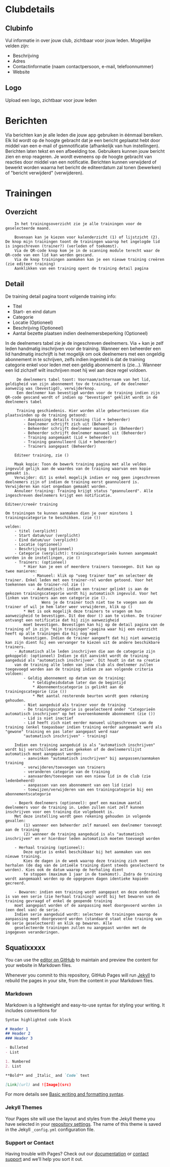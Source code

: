 # Clubdetails
## Clubinfo
Vul informatie in over jouw club, zichtbaar voor jouw leden. Mogelijke velden zijn:
- Beschrijving
- Adres
- Contactinformatie (naam contactpersoon, e-mail, telefoonnummer)
- Website
## Logo
Upload een logo, zichtbaar voor jouw leden

# Berichten
Via berichten kan je alle leden die jouw app gebruiken in éénmaal bereiken. Elk lid wordt op de hoogte gebracht dat je een bericht geplaatst hebt door middel van een e-mail 
		of gsmnotificatie (afhankelijk van hun instellingen). Berichten laten tekst en een afbeelding toe. Gebruikers kunnen jouw bericht zien en erop reageren. Je wordt eveneens op de hoogte
		gebracht van reacties door middel van een notificatie. Berichten kunnen verwijderd of bewerkt worden waarna het bericht de editeerdatum zal tonen (bewerken) of "bericht verwijderd" (verwijderen).
# Trainingen
## Overzicht 
		In het trainingsoverzicht zie je alle trainingen voor de geselecteerde maand. 
		
		Bovenaan kan je kiezen voor kalenderzicht (1) of lijstzicht (2). De knop mijn trainingen toont de trainingen waarop het ingelogde lid is ingeschreven (trainer?) (verleden of toekomst). 
		Via de QR-code knop kom je in de scanning module terecht waar de QR-code van een lid kan worden gescand.
		Via de knop trainingen aanmaken kan je een nieuwe training creëren (zie editeer training)
		Aanklikken van een training opent de training detail pagina

## Detail
De training detail pagina toont volgende training info:
- Titel
- Start- en eind datum 
- Categorie 
- Locatie (Optioneel)
- Beschrijving (Optioneel)
- Aantal bezette plaatsen indien deelnemersbeperking (Optioneel)

In de deelnemers tabel zie je de ingeschreven deelnemers. Via + kan je zelf leden handmatig inschrijven voor de training. Wanneer een beheerder een lid handmatig inschrijft is het
		 mogelijk om ook deelnemers met een ongeldig abonnement in te schrijven, zelfs indien ingesteld is dat de training categorie enkel voor leden met een geldig abonnement is (zie...).
		 Wanneer een lid zichzelf wilt inschrijven moet hij wel aan deze regel voldoen.
		 
		 De deelnemers tabel toont: Voornaam/achternaam van het lid, geldigheid van zijn abonnement tov de training, of de deelnemer aanwezig was (bevestigd), verwijderknop.
		 Een deelnemer kan bevestigd worden voor de training indien zijn QR-code gescand wordt of indien op "bevestigen" geklikt wordt in de deelnemers tabel
		 
		 Training geschiedenis. Hier worden alle gebeurtenissen die plaatsvinden op de training getoond:
			- Aanpassing details training (lid + beheerder)
			- Deelnemer schrijft zich uit (Beheerder)
			- Beheerder schrijft deelnemer manueel in (Beheerder)
			- Beheerder schrijft deelnemer manueel uit (Beheerder)
			- Training aangemaakt (Lid + beheerder)
			- Training geannulleerd (Lid + beheerder)
			- Trainers aangepast (Beheerder)
			
		Editeer training, zie ()
		
		Maak kopie: Toon de bewerk training pagina met alle velden ingevuld gelijk aan de waardes van de training waarvan een kopie gemaakt is.
		Verwijder: dit is enkel mogelijk indien er nog geen ingeschreven deelnemers zijn of indien de training eerst geannuleerd is. Verwijderen kan niet ongedaan gemaakt worden.
		Annuleer training: Training krijgt status "geannuleerd". Alle ingeschreven deelnemers krijgt een notificatie. 
	
	Editeer/creeër training
	
	Om trainingen te kunnen aanmaken dien je over minstens 1 trainingscategorie te beschikken. (zie ())
	
	velden:
		- titel (verplicht)
		- Start datum/uur (verplicht)
		- Eind datum/uur (verplicht)
		- Locatie (optioneel)
		- Beschrijving (optioneel)
		- Categorie (verplicht): trainingscategorieën kunnen aangemaakt worden in de instellingen, zie ()
		- Trainers: (optioneel)
			* Hier kan je een of meerdere trainers toevoegen. Dit kan op twee manieren:
				- Manueel: klik op "voeg trainer toe" en selecteer de trainer. Enkel leden met een trainer-rol worden getoond. Voor het toekennen van de trainer-rol zie ()
				- Automatisch: indien een trainer gelinkt is aan de gekozen trainingscategorie wordt hij automatisch ingevuld. Voor het linken van trainers aan een categorie zie ().
					Wens je de trainer toch niet toe te voegen aan de trainer of wil je hem later weer verwijderen, klik op ()
			* Het is ook mogelijk deze trainers te vragen om hun aanwezigheid te bevestigen. Dit doe door () aan te vinken. De trainer ontvangt een notificatie dat hij zijn aanwezigheid 
			moet bevestigen. Bevestigen kan hij op de detail pagina van de training of in zijn "mijn trainingen"-pagina waar hij een overzicht heeft op alle trainingen die hij nog moet
			bevestigen. Indien de trainer aangeeft dat hij niet aanwezig kan zijn dient hij een vervanger te kiezen uit de andere beschikbare trainers.
		- Automatisch alle leden inschrijven die aan de categorie zijn gekoppeld: (optioneel) Indien je dit aanvinkt wordt de training aangeduid als "automatisch inschrijven". Dit houdt in dat na creatie
		van de training alle leden van jouw club als deelnemer zullen toegevoegd worden aan de training indien ze aan volgende criteria voldoen:
			- Geldig abonnement op datum van de training:
				* Geldigheidsdatum later dan de begintijd
				* Abonnementscategorie is gelinkt aan de trainingscategorie (zie ())
				* Met aantal resterende beurten wordt geen rekening gehouden.
			- Niet aangeduid als trainer voor de training
			- De trainingscategorie is geselecteerd onder "Categorieën automatisch inschrijven" op het overeenkomende abonnement (zie ())
			- Lid is niet inactief
			- Lid heeft zich niet eerder manueel uitgeschreven van de training (enkel toepasbaar indien training eerder aangemaakt werd als "gewone" training en pas later aangepast werd naar
			"automatisch inschrijven" - training)
			
		Indien een training aangeduid is als "automatisch inschrijven" wordt bij verschillende acties gekeken of de deelnemerslijst automatisch moet aangepast worden:
			- aanvinken "automatisch inschrijven" bij aanpassen/aanmaken training
			- verwijderen/toevoegen van trainers
			- veranderen categorie van de training
			- aanvaarden/toevoegen van een nieuw lid in de club (zie ledenbeheerd)
			- aanpassen van een abonnement van een lid (zie)
			- toewijzen/verwijderen van een trainingcategorie bij een abonnementscategorie
		
		- Beperk deelnemers (optioneel): geef een maximum aantal deelnemers voor de training in. Leden zullen niet zelf kunnen inschrijven voor een training die volgeboekt is.
		Met deze instelling wordt geen rekening gehouden in volgende gevallen: 
			(1) wanneer een beheerder zelf manueel een deelnemer toevoegt aan de training
			(2) wanneer de training aangeduid is als "automatisch inschrijven" en er hierdoor leden automatisch moeten toevoegd worden
		
		- Herhaal training (optioneel):
			Deze optie is enkel beschikbaar bij het aanmaken van een nieuwe training. 
			Kies de dagen in de week waarop deze training zich moet herhalen (de dag van de intieële training dient steeds geselecteerd te worden). Kies ook de datum waarop de herhaling dient 
			te stoppen (maximum 1 jaar in de toekomst). Zodra de training wordt aangemaakt worden op de opgegeven dagen identieke kopieën gecreerd.
		
		- Bewaren: indien een training wordt aangepast en deze onderdeel is van een serie (zie herhaal training) wordt bij het bewaren van de training gevraagd of enkel de geopende training
		moet aangepast worden of de aanpassing moet doorgevoerd worden in (een deel van) de serie. 
		Indien serie aangeduid wordt: selecteer de trainingen waarop de aanpassing moet doorgevoerd worden (standaard staat elke training van de serie geselecteerd) en klik op bewaren. Alle
		geselecteerde trainingen zullen nu aangepast worden met de ingegeven veranderingen.







## Squatixxxxx

You can use the [editor on GitHub](https://github.com/TMMBE/TMMBE.github.io/edit/main/index.md) to maintain and preview the content for your website in Markdown files.

Whenever you commit to this repository, GitHub Pages will run [Jekyll](https://jekyllrb.com/) to rebuild the pages in your site, from the content in your Markdown files.

### Markdown

Markdown is a lightweight and easy-to-use syntax for styling your writing. It includes conventions for

```markdown
Syntax highlighted code block

# Header 1
## Header 2
### Header 3

- Bulleted
- List

1. Numbered
2. List

**Bold** and _Italic_ and `Code` text

[Link](url) and ![Image](src)
```

For more details see [Basic writing and formatting syntax](https://docs.github.com/en/github/writing-on-github/getting-started-with-writing-and-formatting-on-github/basic-writing-and-formatting-syntax).

### Jekyll Themes

Your Pages site will use the layout and styles from the Jekyll theme you have selected in your [repository settings](https://github.com/TMMBE/TMMBE.github.io/settings/pages). The name of this theme is saved in the Jekyll `_config.yml` configuration file.

### Support or Contact

Having trouble with Pages? Check out our [documentation](https://docs.github.com/categories/github-pages-basics/) or [contact support](https://support.github.com/contact) and we’ll help you sort it out.
